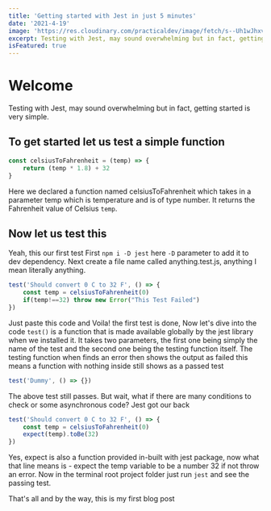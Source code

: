 ```yaml
---
title: 'Getting started with Jest in just 5 minutes'
date: '2021-4-19'
image: 'https://res.cloudinary.com/practicaldev/image/fetch/s--Uh1wJhxv--/c_imagga_scale,f_auto,fl_progressive,h_420,q_auto,w_1000/https://dev-to-uploads.s3.amazonaws.com/uploads/articles/hqabhv0mnm80t7licvda.png'
excerpt: Testing with Jest, may sound overwhelming but in fact, getting started is very simple.
isFeatured: true
---
```

# Welcome

Testing with Jest, may sound overwhelming but in fact, getting started is very simple.

## To get started let us test a simple function

```js
const celsiusToFahrenheit = (temp) => {
    return (temp * 1.8) + 32
}
```

Here we declared a function named celsiusToFahrenheit which takes in a parameter temp which is temperature and is of type number. It returns the Fahrenheit value of Celsius `temp`.

## Now let us test this

Yeah, this our first test
First `npm i -D jest` here `-D` parameter to add it to dev dependency.
Next create a file name called anything.test.js, anything I mean literally anything.

```js
test('Should convert 0 C to 32 F', () => {
    const temp = celsiusToFahrenheit(0)
    if(temp!==32) throw new Error("This Test Failed")
})
```

Just paste this code and Voila! the first test is done, Now let's dive into the code `test()` is a function that is made available globally by the jest library when we installed it. It takes two parameters, the first one being simply the name of the test and the second one being the testing function itself.
The testing function when finds an error then shows the output as failed this means a function with nothing inside still shows as a passed test

```js
test('Dummy', () => {})
```

The above test still passes.
But wait, what if there are many conditions to check or some asynchronous code?
Jest got our back

```js
test('Should convert 0 C to 32 F', () => {
    const temp = celsiusToFahrenheit(0)
    expect(temp).toBe(32)
})
```

Yes, expect is also a function provided in-built with jest package, now what that line means is - expect the temp variable to be a number 32 if not throw an error.
Now in the terminal root project folder just run `jest` and see the passing test.

That's all and by the way, this is my first blog post

